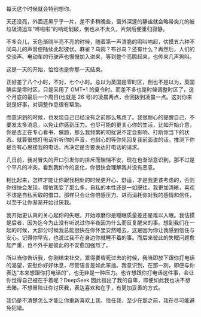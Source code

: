 每天这个时候就会特别想你。

天还没亮，外面还黑乎乎一片，差不多稍晚些，窗外深邃的静谧就会略带突兀的被垃圾清运车“哗啦啦”的响动划破，倒也从不太久，片刻后便重归寂静。

不多会儿，天色渐晓半亮不亮的时候，随着第一声清脆的鸣叫响起，估摸五六种不同鸟儿的声音便陆续此起彼伏。麻雀？乌鸦？布谷鸟？还有什么？再然后，人们的交谈声、电动车的行驶声也慢慢加入进来，等到整个亮腾起来，也传来几声狗叫。

这是一天的开始，恰恰也是你那一天结束。

正好差了八个小时，不对，七个小时。总以为英国是零时区，倒也不是以为，英国确实是零时区，只是采用了 GMT+1 的夏令时。而差不多也是时候调整时区了，这个月底的最后一个周日(也就是 26 号)的凌晨两点，会回拨到凌晨一点。这对你来说是好事，对调整作息很有帮助。

而意识到的时候，也发现自己已经没有之前那么焦虑了。我很耐心的提醒自己，不要发太多消息，以免让你感到压力。也尽可能的更关心你的生活，比如开始介意，你是否正在专心看书、做题，那么我频繁的叨扰说不定会影响、打断你当下的状态。就算很想打电话听听你的声音，也耐心的等你先回复我前面说的话，推测下你是否有心思接我的电话，再决定是否要表达打电话的请求。

几日前，我对冒失的开口引发你的排斥而惴惴不安，现在也渐渐意识到，那不过是个平凡的冲突，看到我如今的变化，你很快会理解我并没有恶意。

相比起来，怎样才能让你跟我相处的时候更开心、舒适，才是我更该考虑的，否则你很快会发现，哪怕我变了那么多，自私的本性还是一如既往。我更加清晰，喜欢不该是自私索取的借口，那样只会让你倍感压力、进而消耗你对我的感情和信任，以至于让你渐渐开始讨厌我。

我开始更认真的关心起你的失眠，开始琢磨你是睡眠质量差还是难以入眠。我估摸是后者，因为迄今为止没有听说过你半夜因为什么而反复醒来的事。想到我们在一起的时候，大部分时候我总能很快在你怀里安然睡去，这是因为你让我感到信任与安心。记得你早先，也说过我不在身边你就睡不着的事。而后来彼此的失眠问题愈加严重，也不外乎是彼此的不安愈加强烈了。

所以当你告诉我，你刚结束社交，累得要昏死过去的时候，我当即放下跟你打电话的渴望，安慰你好好休息，尽管语言是如此笨拙。我意识到，在那一刻，即便与你表达“本来想跟你打电话的”，也无非是一种压力。也许想跟你打电话这件事，会让你觉得自己被在乎着呢？DeepSeek 因此指出了我的自卑，即便如此我也决不想去赌。不想冒险让你讨厌我，表达喜欢和在乎，有更加妥善的方式。

我仍是不清楚怎么才能让你重新喜欢上我、信任我，至少在那之前，我在尽可能避免犯错。